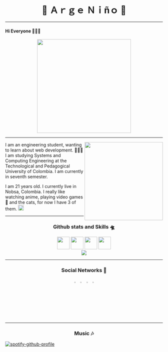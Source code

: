 <h1 align="center">💠 Ａｒｇｅ  Ｎｉñｏ 💠</h1>

---
<h4 color="">Hi Everyone 👨🏻‍💻</h4>

<p align="center">
    <img src="https://media.giphy.com/media/q8ld8Sk7WWyY0/giphy.gif" width="300"/>
</p>

---

<div>

<img src="https://media.giphy.com/media/IO2ICudgtBjby/giphy.gif" width="250" align="right"/>

<p align="left">
I am an engineering student, wanting to learn about web development. 👨🏻‍💻 I
am studying Systems and Computing Engineering at the Technological and
Pedagogical University of Colombia. I am currently in seventh semester.

I am 21 years old. I currently live in Nobsa, Colombia. I really like watching
anime, playing video games 👾 and the cats, for now I have 3 of
them. <img src="https://emojis.slackmojis.com/emojis/images/1588315024/8823/hyperkitty.gif?1588315024" width="18" />
</p>

</div>

---
<h3 align="center">Github stats and Skills 🛸</h3>

<p align="center">
    <img src="https://media3.giphy.com/media/ln7z2eWriiQAllfVcn/200w.webp" width="40">
    <img src="https://i.giphy.com/media/eNAsjO55tPbgaor7ma/200w.webp" width="40">
    <img src="https://media.giphy.com/media/fsEaZldNC8A1PJ3mwp/giphy.gif" width="40"/>
    <img src="https://i.giphy.com/media/KzJkzjggfGN5Py6nkT/200.webp" width="40">
    <br>
    <img align="center" src="https://github-readme-stats.vercel.app/api/top-langs/?username=argenh&layout=compact&theme=tokyonight" />
</p>

---
<h3 align="center">Social Networks 📱</h3>

<p align="center">
    <a href="https://www.linkedin.com/in/argeni%C3%B1o/"><img src="https://img.icons8.com/color/48/000000/linkedin.png" width="3%"/></a>
    <a href="https://twitter.com/NinoArge"><img src="https://img.icons8.com/color/48/000000/twitter.png" width="3%"/></a>
    <a href="https://www.instagram.com/arge.nino/"><img src="https://img.icons8.com/fluent/48/000000/instagram-new.png" width="3%"/></a>
    <a href="https://www.facebook.com/arge.nino"><img src="https://img.icons8.com/fluent/48/000000/facebook-new.png" width="3%"/></a>
</p>

---

<h3 align="center">Music 🎶</h3>

[![spotify-github-profile](https://spotify-github-profile.vercel.app/api/view?uid=22d42mz6d65glglhnf3jgctli&cover_image=true&theme=novatorem)](https://spotify-github-profile.vercel.app/api/view?uid=22d42mz6d65glglhnf3jgctli&redirect=true)


